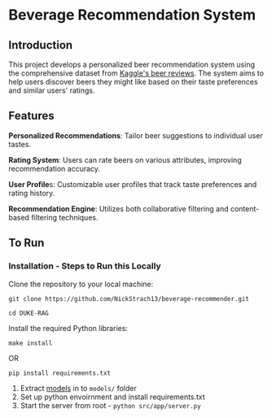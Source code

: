 # Beverage Recommendation System

## Introduction
This project develops a personalized beer recommendation system using the comprehensive dataset from [Kaggle's beer reviews](https://www.kaggle.com/datasets/rdoume/beerreviews). The system aims to help users discover beers they might like based on their taste preferences and similar users' ratings.

## Features
**Personalized Recommendations**: Tailor beer suggestions to individual user tastes.

**Rating System**: Users can rate beers on various attributes, improving recommendation accuracy.

**User Profile**s: Customizable user profiles that track taste preferences and rating history.

**Recommendation Engine**: Utilizes both collaborative filtering and content-based filtering techniques.

## To Run

### Installation - Steps to Run this Locally

Clone the repository to your local machine:
```
git clone https://github.com/NickStrach13/beverage-recommender.git
```
```
cd DUKE-RAG
```

Install the required Python libraries:
```
make install
```
OR
```
pip install requirements.txt
```

1. Extract [models](https://drive.google.com/drive/folders/10mZVUny6Aj0vQOdiCaFEtc06TC7HM3GE?usp=drive_link) in to `models/` folder
2. Set up python envoirnment and install requirements.txt
3. Start the server from root - `python src/app/server.py`
